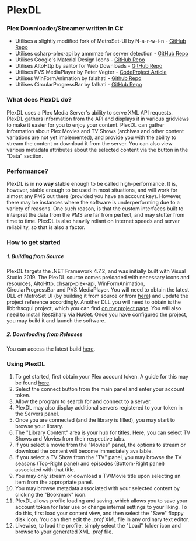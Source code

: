 # PlexDL
### Plex Downloader/Streamer written in C#

* Utilises a slightly modified fork of MetroSet-UI by N-a-r-w-i-n - [GitHub Repo](https://github.com/Brhsoftco/MetroSet-UI)
* Utilises csharp-plex-api by ammmze for server detection - [GitHub Repo](https://github.com/ammmze/csharp-plex-api)
* Utilises Google's Material Design Icons - [GitHub Repo](https://material.io/icons)
* Utilises AltoHttp by aalitor for Web Downloads - [GitHub Repo](https://github.com/aalitor/AltoHttp)
* Utilises PVS.MediaPlayer by Peter Vegter - [CodeProject Article](https://www.codeproject.com/Articles/109714/PVS-MediaPlayer-Audio-and-Video-Player-Library)
* Utilises WinFormAnimation by falahati - [Github Repo](https://github.com/falahati/WinFormAnimation/)
* Utilises CircularProgressBar by falhati - [GitHub Repo](https://github.com/falahati/CircularProgressBar/)

### What does PlexDL do?
PlexDL uses a Plex Media Server's ability to serve XML API requests. PlexDL gathers information from the API and displays it in various gridviews to make it easier for you to enjoy your content. PlexDL can gather information about Plex Movies and TV Shows (archives and other content variations are not yet implemented), and provide you with the ability to stream the content or download it from the server. You can also view various metadata attributes about the selected content via the button in the "Data" section.

### Performance?
PlexDL is in **no way** stable enough to be called high-performance. It is, however, stable enough to be used in most situations, and will work for almost any PMS out there (provided you have an account key). However, there may be instances where the software is underperforming due to a variety of reasons. One such reason, is that the custom interfaces built to interpret the data from the PMS are far from perfect, and may stutter from time to time. PlexDL is also heavily reliant on internet speeds and server reliability, so that is also a factor.

### How to get started
##### 1. Building from Source
PlexDL targets the .NET Framework 4.7.2, and was initially built with Visual Studio 2019. The PlexDL source comes preloaded with necessary icons and resources, AltoHttp, chsarp-plex-api, WinFormAnimation, CircularProgressBar and PVS.MediaPlayer. You will need to obtain the latest DLL of MetroSet UI (by building it from source or from [here](https://github.com/Brhsoftco/MetroSet-UI)) and update the project reference accordingly. Another DLL you will need to obtain is the libbrhscgui project, which you can find [on my project page](https://github.com/Brhsoftco/libbrhscgui). You will also need to install RestSharp via NuGet. Once you have configured the project, you may build it and launch the software.
##### 2. Downloading from Releases
You can access the latest build [here](https://github.com/Brhsoftco/PlexDL-MetroSet_UI/releases/latest).
### Using PlexDL
1. To get started, first obtain your Plex account token. A guide for this may be found [here](https://support.plex.tv/articles/204059436-finding-an-authentication-token-x-plex-token/).
2. Select the connect button from the main panel and enter your account token.
3. Allow the program to search for and connect to a server.
4. PlexDL may also display additional servers registered to your token in the Servers panel.
5. Once you are connected (and the library is filled), you may start to browse your library.
6. The "Library Content" area is your hub for titles. Here, you can select TV Shows and Movies from their respective tabs.
7. If you select a movie from the "Movies" panel, the options to stream or download the content will become immediately available.
8. If you select a TV Show from the "TV" panel, you may browse the TV seasons (Top-Right panel) and episodes (Bottom-Right panel) associated with that title.
9. You may only stream or download a TV/Movie title upon selecting an item from the appropriate panel.
10. You may browse metadata associated with your selected content by clicking the "Bookmark" icon.
11. PlexDL allows profile loading and saving, which allows you to save your account token for later use or change internal settings to your liking. To do this, first load your content view, and then select the "Save" floppy disk icon. You can then edit the *.prof* XML file in any ordinary text editor.
12. Likewise, to load the profile, simply select the "Load" folder icon and browse to your generated XML *.prof* file.